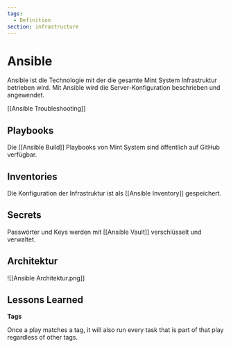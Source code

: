 ```yaml
---
tags:
  - Definition
section: infrastructure
---
```

# Ansible

Ansible ist die Technologie mit der die gesamte Mint System Infrastruktur betrieben wird. Mit Ansible wird die Server-Konfiguration beschrieben und angewendet.

[[Ansible Troubleshooting]]

## Playbooks

Die [[Ansible Build]] Playbooks von Mint System sind öffentlich auf GitHub verfügbar.

## Inventories

Die Konfiguration der Infrastruktur ist als [[Ansible Inventory]] gespeichert.

## Secrets

Passwörter und Keys werden mit [[Ansible Vault]] verschlüsselt und verwaltet.

## Architektur

![[Ansible Architektur.png]]

## Lessons Learned

**Tags**

Once a play matches a tag, it will also run every task that is part of that play regardless of other tags.
